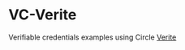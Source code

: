 # VC-Verite

Verifiable credentials examples using Circle [Verite](https://developers.circle.com/verite/docs/introducing-verite)